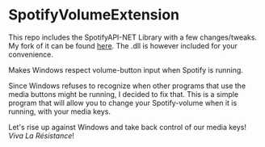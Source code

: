 # SpotifyVolumeExtension

This repo includes the SpotifyAPI-NET Library with a few changes/tweaks. My fork of it can be found [here](https://github.com/calledude/SpotifyAPI-NET). The .dll is however included for your convenience.

Makes Windows respect volume-button input when Spotify is running.

Since Windows refuses to recognize when other programs that use the media buttons might be running, I decided to fix that.
This is a simple program that will allow you to change your Spotify-volume when it is running, with your media keys.

Let's rise up against Windows and take back control of our media keys! *Viva La Résistance*!

